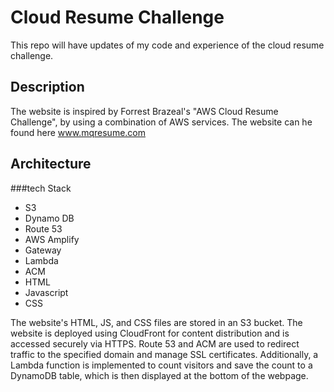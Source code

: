 # Cloud Resume Challenge
This repo will have updates of my code and experience of the cloud resume challenge.

## Description
The website is inspired by Forrest Brazeal's "AWS Cloud Resume Challenge", by using a combination of AWS services.
The website can he found here www.mqresume.com
## Architecture

###tech Stack
* S3
* Dynamo DB
* Route 53
* AWS Amplify
* Gateway
* Lambda
* ACM
* HTML
* Javascript
* CSS

The website's HTML, JS, and CSS files are stored in an S3 bucket. The website is deployed using CloudFront for content distribution and is accessed securely via HTTPS. Route 53 and ACM are used to redirect traffic to the specified domain and manage SSL certificates. Additionally, a Lambda function is implemented to count visitors and save the count to a DynamoDB table, which is then displayed at the bottom of the webpage.
